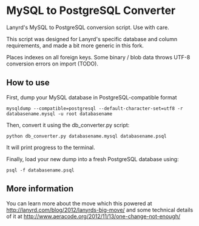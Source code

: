 MySQL to PostgreSQL Converter
=============================

Lanyrd's MySQL to PostgreSQL conversion script. Use with care.

This script was designed for Lanyrd's specific database and column requirements, and made a bit more generic in this fork.

Places indexes on all foreign keys. Some binary / blob data throws UTF-8 conversion errors on import (TODO).

How to use
----------

First, dump your MySQL database in PostgreSQL-compatible format

    mysqldump --compatible=postgresql --default-character-set=utf8 -r databasename.mysql -u root databasename

Then, convert it using the db_converter.py script:

    python db_converter.py databasename.mysql databasename.psql

It will print progress to the terminal.

Finally, load your new dump into a fresh PostgreSQL database using: 

    psql -f databasename.psql

More information
----------------

You can learn more about the move which this powered at http://lanyrd.com/blog/2012/lanyrds-big-move/ and some technical details of it at http://www.aeracode.org/2012/11/13/one-change-not-enough/
